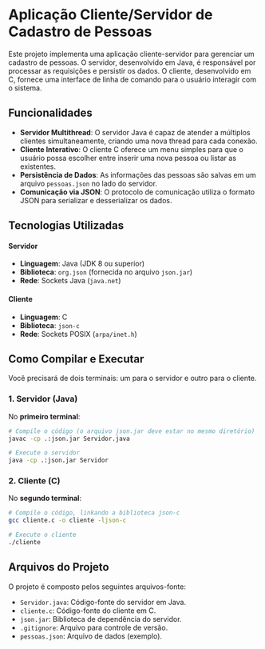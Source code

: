 # Aplicação Cliente/Servidor de Cadastro de Pessoas

Este projeto implementa uma aplicação cliente-servidor para gerenciar um cadastro de pessoas. O servidor, desenvolvido em Java, é responsável por processar as requisições e persistir os dados. O cliente, desenvolvido em C, fornece uma interface de linha de comando para o usuário interagir com o sistema.

## Funcionalidades

- **Servidor Multithread**: O servidor Java é capaz de atender a múltiplos clientes simultaneamente, criando uma nova thread para cada conexão.
- **Cliente Interativo**: O cliente C oferece um menu simples para que o usuário possa escolher entre inserir uma nova pessoa ou listar as existentes.
- **Persistência de Dados**: As informações das pessoas são salvas em um arquivo `pessoas.json` no lado do servidor.
- **Comunicação via JSON**: O protocolo de comunicação utiliza o formato JSON para serializar e desserializar os dados.

## Tecnologias Utilizadas

#### Servidor
- **Linguagem**: Java (JDK 8 ou superior)
- **Biblioteca**: `org.json` (fornecida no arquivo `json.jar`)
- **Rede**: Sockets Java (`java.net`)

#### Cliente
- **Linguagem**: C
- **Biblioteca**: `json-c`
- **Rede**: Sockets POSIX (`arpa/inet.h`)

## Como Compilar e Executar

Você precisará de dois terminais: um para o servidor e outro para o cliente.

### 1. Servidor (Java)

No **primeiro terminal**:

```bash
# Compile o código (o arquivo json.jar deve estar no mesmo diretório)
javac -cp .:json.jar Servidor.java

# Execute o servidor
java -cp .:json.jar Servidor
```

### 2. Cliente (C)

No **segundo terminal**:

```bash
# Compile o código, linkando a biblioteca json-c
gcc cliente.c -o cliente -ljson-c

# Execute o cliente
./cliente
```

## Arquivos do Projeto

O projeto é composto pelos seguintes arquivos-fonte:

- `Servidor.java`: Código-fonte do servidor em Java.
- `cliente.c`: Código-fonte do cliente em C.
- `json.jar`: Biblioteca de dependência do servidor.
- `.gitignore`: Arquivo para controle de versão.
- `pessoas.json`: Arquivo de dados (exemplo).